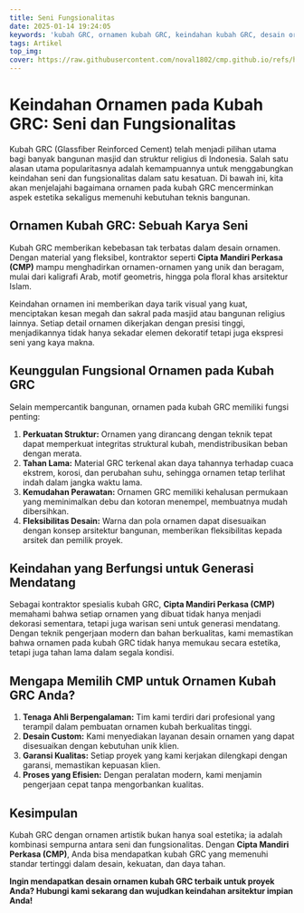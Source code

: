 ```yaml
---
title: Seni Fungsionalitas
date: 2025-01-14 19:24:05
keywords: 'kubah GRC, ornamen kubah GRC, keindahan kubah GRC, desain ornamen kubah, kontraktor kubah GRC, kubah GRC Indonesia, kaligrafi kubah GRC, pola geometris kubah, pola floral arsitektur Islam, seni pada kubah GRC, keunggulan kubah GRC, tahan lama kubah GRC, perawatan kubah GRC, kubah GRC custom, kubah GRC modern, warisan seni kubah, kekuatan struktur kubah GRC, Cipta Mandiri Perkasa, jasa pembuatan kubah GRC, arsitektur Islam kubah GRC'
tags: Artikel
top_img:
cover: https://raw.githubusercontent.com/noval1802/cmp.github.io/refs/heads/main/asset/ornamen/IMG-20190130-WA0039.jpg
---
```


# **Keindahan Ornamen pada Kubah GRC: Seni dan Fungsionalitas**

Kubah GRC (Glassfiber Reinforced Cement) telah menjadi pilihan utama bagi banyak bangunan masjid dan struktur religius di Indonesia. Salah satu alasan utama popularitasnya adalah kemampuannya untuk menggabungkan keindahan seni dan fungsionalitas dalam satu kesatuan. Di bawah ini, kita akan menjelajahi bagaimana ornamen pada kubah GRC mencerminkan aspek estetika sekaligus memenuhi kebutuhan teknis bangunan.

## **Ornamen Kubah GRC: Sebuah Karya Seni**
Kubah GRC memberikan kebebasan tak terbatas dalam desain ornamen. Dengan material yang fleksibel, kontraktor seperti **Cipta Mandiri Perkasa (CMP)** mampu menghadirkan ornamen-ornamen yang unik dan beragam, mulai dari kaligrafi Arab, motif geometris, hingga pola floral khas arsitektur Islam.  

Keindahan ornamen ini memberikan daya tarik visual yang kuat, menciptakan kesan megah dan sakral pada masjid atau bangunan religius lainnya. Setiap detail ornamen dikerjakan dengan presisi tinggi, menjadikannya tidak hanya sekadar elemen dekoratif tetapi juga ekspresi seni yang kaya makna.

## **Keunggulan Fungsional Ornamen pada Kubah GRC**
Selain mempercantik bangunan, ornamen pada kubah GRC memiliki fungsi penting:  
1. **Perkuatan Struktur:** Ornamen yang dirancang dengan teknik tepat dapat memperkuat integritas struktural kubah, mendistribusikan beban dengan merata.  
2. **Tahan Lama:** Material GRC terkenal akan daya tahannya terhadap cuaca ekstrem, korosi, dan perubahan suhu, sehingga ornamen tetap terlihat indah dalam jangka waktu lama.  
3. **Kemudahan Perawatan:** Ornamen GRC memiliki kehalusan permukaan yang meminimalkan debu dan kotoran menempel, membuatnya mudah dibersihkan.  
4. **Fleksibilitas Desain:** Warna dan pola ornamen dapat disesuaikan dengan konsep arsitektur bangunan, memberikan fleksibilitas kepada arsitek dan pemilik proyek.

## **Keindahan yang Berfungsi untuk Generasi Mendatang**
Sebagai kontraktor spesialis kubah GRC, **Cipta Mandiri Perkasa (CMP)** memahami bahwa setiap ornamen yang dibuat tidak hanya menjadi dekorasi sementara, tetapi juga warisan seni untuk generasi mendatang. Dengan teknik pengerjaan modern dan bahan berkualitas, kami memastikan bahwa ornamen pada kubah GRC tidak hanya memukau secara estetika, tetapi juga tahan lama dalam segala kondisi.

## **Mengapa Memilih CMP untuk Ornamen Kubah GRC Anda?**
1. **Tenaga Ahli Berpengalaman:** Tim kami terdiri dari profesional yang terampil dalam pembuatan ornamen kubah berkualitas tinggi.  
2. **Desain Custom:** Kami menyediakan layanan desain ornamen yang dapat disesuaikan dengan kebutuhan unik klien.  
3. **Garansi Kualitas:** Setiap proyek yang kami kerjakan dilengkapi dengan garansi, memastikan kepuasan klien.  
4. **Proses yang Efisien:** Dengan peralatan modern, kami menjamin pengerjaan cepat tanpa mengorbankan kualitas.

## **Kesimpulan**
Kubah GRC dengan ornamen artistik bukan hanya soal estetika; ia adalah kombinasi sempurna antara seni dan fungsionalitas. Dengan **Cipta Mandiri Perkasa (CMP)**, Anda bisa mendapatkan kubah GRC yang memenuhi standar tertinggi dalam desain, kekuatan, dan daya tahan.  

**Ingin mendapatkan desain ornamen kubah GRC terbaik untuk proyek Anda? Hubungi kami sekarang dan wujudkan keindahan arsitektur impian Anda!**  